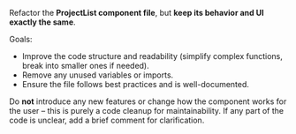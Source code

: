 Refactor the **ProjectList component file**, but **keep its behavior and UI exactly the same**. 

Goals:
- Improve the code structure and readability (simplify complex functions, break into smaller ones if needed).
- Remove any unused variables or imports.
- Ensure the file follows best practices and is well-documented.

Do **not** introduce any new features or change how the component works for the user – this is purely a code cleanup for maintainability. If any part of the code is unclear, add a brief comment for clarification.